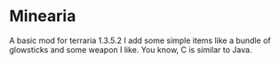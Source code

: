 # Minearia
A basic mod for terraria 1.3.5.2
I add some simple items like a bundle of glowsticks and some weapon I like.
You know, C is similar to Java.
